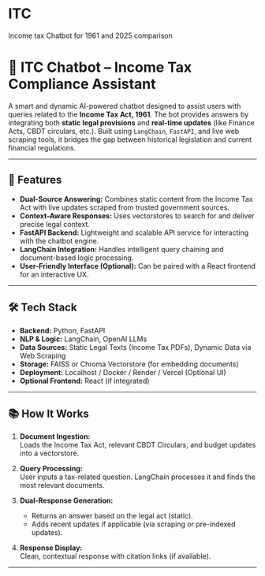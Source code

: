 # ITC
Income tax Chatbot for 1961 and 2025 comparison
# 🧾 ITC Chatbot – Income Tax Compliance Assistant

A smart and dynamic AI-powered chatbot designed to assist users with queries related to the **Income Tax Act, 1961**. The bot provides answers by integrating both **static legal provisions** and **real-time updates** (like Finance Acts, CBDT circulars, etc.). Built using `LangChain`, `FastAPI`, and live web scraping tools, it bridges the gap between historical legislation and current financial regulations.

---

## 🚀 Features

- **Dual-Source Answering:** Combines static content from the Income Tax Act with live updates scraped from trusted government sources.
- **Context-Aware Responses:** Uses vectorstores to search for and deliver precise legal context.
- **FastAPI Backend:** Lightweight and scalable API service for interacting with the chatbot engine.
- **LangChain Integration:** Handles intelligent query chaining and document-based logic processing.
- **User-Friendly Interface (Optional):** Can be paired with a React frontend for an interactive UX.

---

## 🛠️ Tech Stack

- **Backend:** Python, FastAPI  
- **NLP & Logic:** LangChain, OpenAI LLMs  
- **Data Sources:** Static Legal Texts (Income Tax PDFs), Dynamic Data via Web Scraping  
- **Storage:** FAISS or Chroma Vectorstore (for embedding documents)  
- **Deployment:** Localhost / Docker / Render / Vercel (Optional UI)  
- **Optional Frontend:** React (if integrated)

---

## 📚 How It Works

1. **Document Ingestion:**  
   Loads the Income Tax Act, relevant CBDT Circulars, and budget updates into a vectorstore.

2. **Query Processing:**  
   User inputs a tax-related question. LangChain processes it and finds the most relevant documents.

3. **Dual-Response Generation:**  
   - Returns an answer based on the legal act (static).
   - Adds recent updates if applicable (via scraping or pre-indexed updates).

4. **Response Display:**  
   Clean, contextual response with citation links (if available).

---
